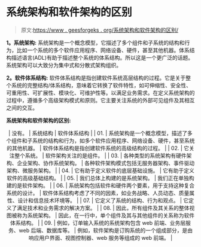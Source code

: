 # 系统架构和软件架构的区别

> 原文:[https://www . geesforgeks . org/系统架构和软件架构的区别/](https://www.geeksforgeeks.org/difference-between-system-architecture-and-software-architecture/)

**1。系统架构:**
系统架构是一个概念模型，它描述了多个组件和子系统的结构和行为，比如一个系统的多个软件应用程序、网络设备、硬件，甚至其他机器。体系结构描述语言(ADL)有助于描述整个系统的体系结构。所以这是一个更广泛的话题。系统架构可以大致分为集中式和分散式架构组织。

**2。软件体系结构:**
软件体系结构是指创建软件系统高层结构的过程。它是关于整个系统的完整结构/体系结构，意味着它转换了软件特性，如可伸缩性、安全性、可重用性、可扩展性、模块化、可维护性等。以满足业务需求。在定义系统架构的过程中，遵循多个高级架构模式和原则。它主要关注系统的外部可见组件及其相互之间的交互。

**系统架构和软件架构的区别:**

<center>

| 没有。 | 系统结构 | 软件体系结构 |
| 01. | 系统架构是一个概念模型，描述了多个组件和子系统的结构和行为，如多个软件应用程序、网络设备、硬件，甚至系统的其他机器。 | 软件体系结构是指创建软件系统的高级结构的过程。 |
| 02. | 它关注整个系统。 | 软件架构关注的是组件。 |
| 03. | 各种类型的系统架构有硬件架构、企业架构、协作系统架构。 | 各种软件架构模式包括无服务器架构、事件驱动架构、微服务架构。 |
| 04. | 它有助于定义软件的底层基础设施。 | 它有助于定义软件的高级基础结构。 |
| 05. | 我们总体上构建的是系统架构。 | 我们正在单独构建的是软件架构。 |
| 06. | 系统架构包括软件和硬件两个要素，用于支持这种复合系统的设计。 | 软件体系结构考虑了不同的因素，如业务战略、人员动态、质量属性、设计和信息技术环境等。 |
| 07. | 它定义了系统的结构、行为和观点。 | 它定义了满足技术和业务需求的解决方案。 |
| 08. | 因此，所有组件及其关系的整体视图被称为系统架构。 | 因此，在一行中，单个组件及其与其他组件的关系称为软件体系结构。 |
| 09. | 例如，订单输入系统的系统架构包含 web 前端、业务层服务、web 后端、数据库等。 | 例如，软件架构是订购系统的一个组成部分，是由响应用户界面、视图控制器、web 服务等组成的 web 前端。 |

</center>